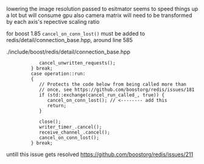lowering the image resolution passed to esitmator seems to speed things up a lot
but will consume gpu
also camera matrix will need to be transformed by each axis's repective scaling ratio


for boost 1.85 `cancel_on_conn_lost()` must be added to redis/detail/connection_base.hpp, around line 585

./include/boost/redis/detail/connection_base.hpp
```
            cancel_unwritten_requests();
         } break;
         case operation::run:
         {
            // Protects the code below from being called more than
            // once, see https://github.com/boostorg/redis/issues/181
            if (std::exchange(cancel_run_called_, true)) {
               cancel_on_conn_lost(); // <-------- add this
               return;
            }

            close();
            writer_timer_.cancel();
            receive_channel_.cancel();
            cancel_on_conn_lost();
         } break;
```

untill this issue gets resolved https://github.com/boostorg/redis/issues/211